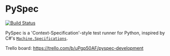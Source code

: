 PySpec
======

[![Build Status](https://travis-ci.org/benjamin-hodgson/PySpec.png?branch=master)](https://travis-ci.org/benjamin-hodgson/PySpec)

PySpec is a 'Context-Specification'-style test runner for Python, inspired by C#'s
[`Machine.Specifications`](https://github.com/machine/machine.specifications).

Trello board: https://trello.com/b/uPgp50AF/pyspec-development

